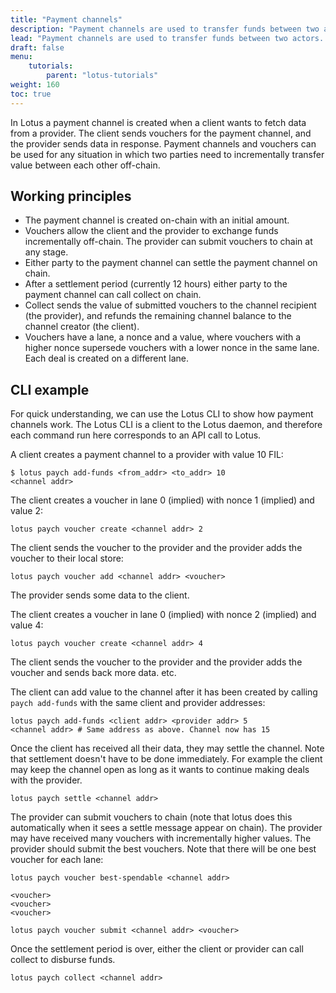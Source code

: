 ```yaml
---
title: "Payment channels"
description: "Payment channels are used to transfer funds between two actors. This guide explains how payment channels work in Lotus and provides some examples about how to operate with them."
lead: "Payment channels are used to transfer funds between two actors. This guide explains how payment channels work in Lotus and provides some examples about how to operate with them."
draft: false
menu:
    tutorials:
        parent: "lotus-tutorials"
weight: 160
toc: true
---
```


In Lotus a payment channel is created when a client wants to fetch data from a provider. The client sends vouchers for the payment channel, and the provider sends data in response. Payment channels and vouchers can be used for any situation in which two parties need to incrementally transfer value between each other off-chain.

## Working principles

- The payment channel is created on-chain with an initial amount.
- Vouchers allow the client and the provider to exchange funds incrementally off-chain. The provider can submit vouchers to chain at any stage.
- Either party to the payment channel can settle the payment channel on chain.
- After a settlement period (currently 12 hours) either party to the payment channel can call collect on chain.
- Collect sends the value of submitted vouchers to the channel recipient (the provider), and refunds the remaining channel balance to the channel creator (the client).
- Vouchers have a lane, a nonce and a value, where vouchers with a higher nonce supersede vouchers with a lower nonce in the same lane. Each deal is created on a different lane.

## CLI example

For quick understanding, we can use the Lotus CLI to show how payment channels work. The Lotus CLI is a client to the Lotus daemon, and therefore each command run here corresponds to an API call to Lotus.

A client creates a payment channel to a provider with value 10 FIL:

```shell
$ lotus paych add-funds <from_addr> <to_addr> 10
<channel addr>
```

The client creates a voucher in lane 0 (implied) with nonce 1 (implied) and value 2:

```shell
lotus paych voucher create <channel addr> 2
```

The client sends the voucher to the provider and the provider adds the voucher to their local store:

```shell
lotus paych voucher add <channel addr> <voucher>
```

The provider sends some data to the client.

The client creates a voucher in lane 0 (implied) with nonce 2 (implied) and value 4:

```shell
lotus paych voucher create <channel addr> 4
```

The client sends the voucher to the provider and the provider adds the voucher and sends back more data.
etc.

The client can add value to the channel after it has been created by calling `paych add-funds` with the same client and provider addresses:

```shell
lotus paych add-funds <client addr> <provider addr> 5
<channel addr> # Same address as above. Channel now has 15
```

Once the client has received all their data, they may settle the channel. Note that settlement doesn't have to be done immediately. For example the client may keep the channel open as long as it wants to continue making deals with the provider.

```shell
lotus paych settle <channel addr>
```

The provider can submit vouchers to chain (note that lotus does this automatically when it sees a settle message appear on chain). The provider may have received many vouchers with incrementally higher values. The provider should submit the best vouchers. Note that there will be one best voucher for each lane:

```shell
lotus paych voucher best-spendable <channel addr>

<voucher>
<voucher>
<voucher>

lotus paych voucher submit <channel addr> <voucher>
```

Once the settlement period is over, either the client or provider can call collect to disburse funds.

```shell
lotus paych collect <channel addr>
```

